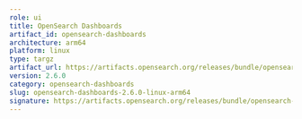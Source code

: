 ```yaml
---
role: ui
title: OpenSearch Dashboards
artifact_id: opensearch-dashboards
architecture: arm64
platform: linux
type: targz
artifact_url: https://artifacts.opensearch.org/releases/bundle/opensearch-dashboards/2.6.0/opensearch-dashboards-2.6.0-linux-arm64.tar.gz
version: 2.6.0
category: opensearch-dashboards
slug: opensearch-dashboards-2.6.0-linux-arm64
signature: https://artifacts.opensearch.org/releases/bundle/opensearch-dashboards/2.6.0/opensearch-dashboards-2.6.0-linux-arm64.tar.gz.sig
---
```


